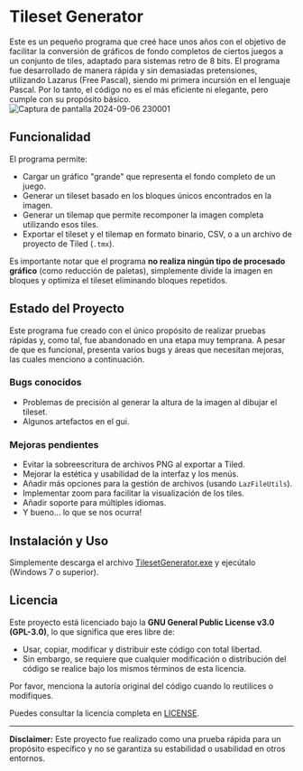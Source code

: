 # Tileset Generator

Este es un pequeño programa que creé hace unos años con el objetivo de facilitar la conversión de gráficos de fondo completos de ciertos juegos a un conjunto de tiles, adaptado para sistemas retro de 8 bits. El programa fue desarrollado de manera rápida y sin demasiadas pretensiones, utilizando Lazarus (Free Pascal), siendo mi primera incursión en el lenguaje Pascal. Por lo tanto, el código no es el más eficiente ni elegante, pero cumple con su propósito básico.
![Captura de pantalla 2024-09-06 230001](https://github.com/user-attachments/assets/06a7289f-31a3-4082-a9c2-84f7e3e8867f)

## Funcionalidad

El programa permite:

- Cargar un gráfico "grande" que representa el fondo completo de un juego.
- Generar un tileset basado en los bloques únicos encontrados en la imagen.
- Generar un tilemap que permite recomponer la imagen completa utilizando esos tiles.
- Exportar el tileset y el tilemap en formato binario, CSV, o a un archivo de proyecto de Tiled (`.tmx`).
  
Es importante notar que el programa **no realiza ningún tipo de procesado gráfico** (como reducción de paletas), simplemente divide la imagen en bloques y optimiza el tileset eliminando bloques repetidos.

## Estado del Proyecto

Este programa fue creado con el único propósito de realizar pruebas rápidas y, como tal, fue abandonado en una etapa muy temprana. A pesar de que es funcional, presenta varios bugs y áreas que necesitan mejoras, las cuales menciono a continuación.

### Bugs conocidos

- Problemas de precisión al generar la altura de la imagen al dibujar el tileset.
- Algunos artefactos en el gui.

### Mejoras pendientes

- Evitar la sobreescritura de archivos PNG al exportar a Tiled.
- Mejorar la estética y usabilidad de la interfaz y los menús.
- Añadir más opciones para la gestión de archivos (usando `LazFileUtils`).
- Implementar zoom para facilitar la visualización de los tiles.
- Añadir soporte para múltiples idiomas.
- Y bueno... lo que se nos ocurra!

## Instalación y Uso

Simplemente descarga el archivo [TilesetGenerator.exe](https://github.com/marcoslm/TilesetGenerator/raw/master/TilesetGenerator.exe) y ejecútalo (Windows 7 o superior).

## Licencia

Este proyecto está licenciado bajo la **GNU General Public License v3.0 (GPL-3.0)**, lo que significa que eres libre de:

- Usar, copiar, modificar y distribuir este código con total libertad.
- Sin embargo, se requiere que cualquier modificación o distribución del código se realice bajo los mismos términos de esta licencia.

Por favor, menciona la autoría original del código cuando lo reutilices o modifiques.

Puedes consultar la licencia completa en [LICENSE](https://www.gnu.org/licenses/gpl-3.0.html).

---

**Disclaimer:** Este proyecto fue realizado como una prueba rápida para un propósito específico y no se garantiza su estabilidad o usabilidad en otros entornos.
